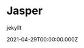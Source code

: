 ---
title: Jasper
github: https://github.com/brianmaierjr/long-haul
demo: https://long-haul.netlify.app/
license: MIT
author: jekyllt
author_link: ''
author_twitter: ''
date: 2021-04-29T00:00:00.000Z
ssg:
  - Jekyll
cms: null
css: null
category:
  - Blog
description: Full-featured Jekyll port of Ghost's default theme Casper
draft: false
publish_date: '2014-12-14T08:41:52Z'
update_date: '2021-12-01T03:19:37Z'
github_star: 582
github_fork: 673
---